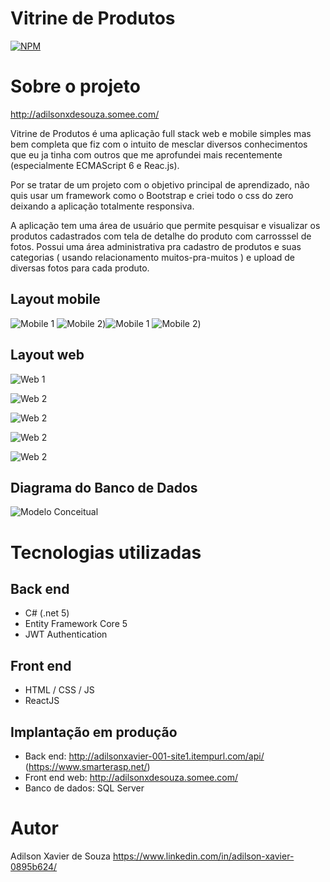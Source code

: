 # Vitrine de Produtos
[![NPM](https://img.shields.io/npm/l/react)](https://github.com/adilsonxavier/VitrineProdutos/blob/main/LICENSE) 

# Sobre o projeto

http://adilsonxdesouza.somee.com/

Vitrine de Produtos é uma aplicação full stack web e mobile simples mas bem completa que fiz com o intuito de mesclar diversos conhecimentos que eu  ja tinha com outros que me aprofundei mais recentemente (especialmente ECMAScript 6 e Reac.js).<br/>

Por se tratar de um projeto com o objetivo principal de aprendizado, não quis usar um framework como o Bootstrap e criei todo o css do zero deixando a aplicação totalmente responsiva.<br/>

A aplicação tem uma área de usuário que permite pesquisar e visualizar os produtos cadastrados com tela de detalhe do produto com carrosssel de fotos. Possui uma área administrativa pra cadastro de produtos e suas categorias ( usando relacionamento muitos-pra-muitos ) e upload de diversas fotos para cada produto.


## Layout mobile
![Mobile 1](https://github.com/adilsonxavier/VitrineProdutos_Front/blob/main/assets/tela1p.png) ![Mobile 2](https://github.com/adilsonxavier/VitrineProdutos_Front/blob/main/assets/tela2p.png))![Mobile 1](https://github.com/adilsonxavier/VitrineProdutos_Front/blob/main/assets/tela3p.png) ![Mobile 2](https://github.com/adilsonxavier/VitrineProdutos_Front/blob/main/assets/tela4p.png))

## Layout web
![Web 1](https://github.com/adilsonxavier/VitrineProdutos_Front/blob/main/assets/web2.png)

![Web 2](https://github.com/adilsonxavier/VitrineProdutos_Front/blob/main/assets/web1.png)

![Web 2](https://github.com/adilsonxavier/VitrineProdutos_Front/blob/main/assets/web3.png)

![Web 2](https://github.com/adilsonxavier/VitrineProdutos_Front/blob/main/assets/web4.png)

![Web 2](https://github.com/adilsonxavier/VitrineProdutos_Front/blob/main/assets/web5.png)


## Diagrama do Banco de Dados
![Modelo Conceitual](https://github.com/adilsonxavier/VitrineProdutos_Front/blob/main/assets/bd.png)

# Tecnologias utilizadas
## Back end
- C# (.net 5)
- Entity Framework Core 5
- JWT Authentication
## Front end
- HTML / CSS / JS 
- ReactJS

## Implantação em produção
- Back end: http://adilsonxavier-001-site1.itempurl.com/api/ (https://www.smarterasp.net/)
- Front end web: http://adilsonxdesouza.somee.com/
- Banco de dados: SQL Server


# Autor

Adilson Xavier de Souza
https://www.linkedin.com/in/adilson-xavier-0895b624/

